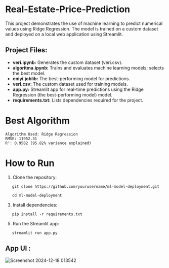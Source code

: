 # Real-Estate-Price-Prediction

This project demonstrates the use of machine learning to predict numerical values using Ridge Regression. The model is trained on a custom dataset and deployed on a local web application using Streamlit.


## Project Files:

* **veri.ipynb:** Generates the custom dataset (veri.csv).
* **algoritma.ipynb:** Trains and evaluates machine learning models; selects the best model.
* **eniyi.joblib:** The best-performing model for predictions.
* **veri.csv:** The custom dataset used for training models.
* **app.py:** Streamlit app for real-time predictions using the Ridge Regression (the best-performing model) model.
* **requirements.txt:** Lists dependencies required for the project.

# Best Algorithm

    Algorithm Used: Ridge Regression
    RMSE: 11952.31
    R²: 0.9582 (95.82% variance explained)


# How to Run
1. Clone the repository:
```
   git clone https://github.com/yourusername/ml-model-deployment.git
```
```
   cd ml-model-deployment
```

3. Install dependencies:
```
   pip install -r requirements.txt
```

5. Run the Streamlit app:
```
   streamlit run app.py
```

## App UI :
![Screenshot 2024-12-18 013542](https://github.com/user-attachments/assets/b2f587aa-9546-472d-bac3-f22708d34dbb)

